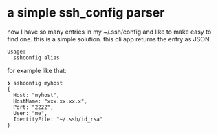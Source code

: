 # a simple ssh_config parser

now I have so many entries in my ~/.ssh/config and like to make easy to find one.
this is a simple solution. this cli app returns the entry as JSON.
```
Usage:
  sshconfig alias
```

for example like that:
```
❯ sshconfig myhost
{
  Host: "myhost",
  HostName: "xxx.xx.xx.x",
  Port: "2222",
  User: "me",
  IdentityFile: "~/.ssh/id_rsa"
}
```
